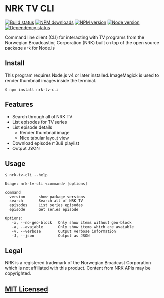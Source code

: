 # NRK TV CLI

[![Build status](https://img.shields.io/wercker/ci/567f216a1e29124443152a2e.svg "Build status")](https://app.wercker.com/project/bykey/2e67fadd89cd086636c37bdfccdb0e96)
[![NPM downloads](https://img.shields.io/npm/dm/nrk-tv-cli.svg "NPM downloads")](https://www.npmjs.com/package/nrk-tv-cli)
[![NPM version](https://img.shields.io/npm/v/nrk-tv-cli.svg "NPM version")](https://www.npmjs.com/package/nrk-tv-cli)
[![Node version](https://img.shields.io/node/v/nrk-tv-cli.svg "Node version")](https://www.npmjs.com/package/nrk-tv-cli)
[![Dependency status](https://img.shields.io/david/Starefossen/nrk-tv-cli.svg "Dependency status")](https://david-dm.org/Starefossen/nrk-tv-cli)

Command line client (CLI) for interacting with TV programs from the Norwegian
Broadcasting Corporation (NRK) built on top of the open source package
[`nrk`](https://github.com/Starefossen/node-nrk) for Node.js.

## Install

This program requires Node.js v4 or later installed. ImageMagick is used to
render thumbnail images inside the terminal.

```console
$ npm install nrk-tv-cli
```

## Features

* Search through all of NRK TV
* List episodes for TV series
* List episode details
  * Render thumbnail image
  * Nice tabular layout view
* Download episode m3u8 playlist
* Output JSON

## Usage

```console
$ nrk-tv-cli --help

Usage: nrk-tv-cli <command> [options]

command
  version      show package versions
  search       Search all of NRK TV
  episodes     List series episodes
  episode      Get series episode

Options:
   -x, --no-geo-block   Only show items without geo-block
   -a, --avaiable       Only show items which are avaiable
   -v, --verbose        Output verbose information
   -J, --json           Output as JSON
```

## Legal

NRK is a registered trademark of the Norwegian Broadcast Corporation which is
not affiliated with this product. Content from NRK APIs may be copyrighted.

## [MIT Licensed](https://github.com/Starefossen/nrk-tv-cli/blob/master/LICENSE)
